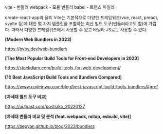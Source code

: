 vite - 번들러
webpack - 모듈 번들러
babel - 트랜스 파일러

create-react-app과 달리 Vite는 기본적으로 다양한 프레임워크(vue, react, preact, svelte 등)에 대한 몇 가지 템플릿을 포함하는 최신 빌드 도구(번들러라고도 함)에 가깝다. 따라서 다양한 프레임워크에서 사용할 수 있고 바닐라 JS로도 사용할 수 있다.

**[Modern Web Bundlers in 2023]**

https://byby.dev/web-bundlers

**[The Most Popular Build Tools for Front-end Developers in 2023]**

https://stackdiary.com/build-tools-for-web-development/

**[10 Best JavaScript Build Tools and Bundlers Compared]**

https://www.codeinwp.com/blog/best-javascript-build-tools-bundlers/#gref

**[차세대 빌드 도구 비교]**

https://ui.toast.com/posts/ko_20220127

**[차세대 번들러 비교 및 분석 (feat. webpack, rollup, esbuild, vite)]**

https://bepyan.github.io/blog/2023/bundlers